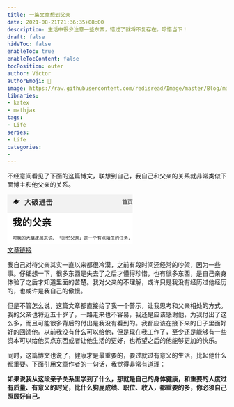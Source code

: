 ```yaml
---
title: 一篇文章想到父亲
date: 2021-08-21T21:36:35+08:00
description: 生活中很少注意一些东西，错过了就将不复存在。珍惜当下！
draft: false
hideToc: false
enableToc: true
enableTocContent: false
tocPosition: outer
author: Victor
authorEmoji: 👻
image: https://raw.githubusercontent.com/redisread/Image/master/Blog/man_adult_mustache_people_woman_father_avatar-128.png
libraries:
- katex
- mathjax
tags:
- Life
series:
- Life
categories:
-
---
```






不经意间看见了下面的这篇博文，联想到自己，我自己和父亲的关系就非常类似下面博主和他父亲的关系。



<div class="card" style="width: 18rem;" aligin=“center”>
  <img class="card-img-top" src="https://raw.githubusercontent.com/redisread/Image/master/Javaimage-20210821220237489.png" alt="Card image cap">
  <div class="card-body">
    <a href="https://jesor.me/2021/my-father/" class="btn btn-primary">文章链接</a>
  </div>
</div>



我自己对待父亲其实一直以来都很冷漠，之前有段时间还经常的吵架，因为一些事。仔细想一下，很多东西是失去了之后才懂得珍惜，也有很多东西，是自己亲身体验了之后才知道里面的苦楚。我对父亲的不理解，或许只是我没有经历过他经历的，也或许是我自己的傲慢。



但是不管怎么说，这篇文章都直接给了我一个警示，让我思考和父亲相处的方式。我的父亲也将近五十岁了，一路走来也不容易，我还是应该感谢他，为我付出了这么多，而且可能很多背后的付出是我没有看到的。我都应该在接下来的日子里面好好的回馈他。以前我没有什么可以给他，但是现在我工作了，至少还是能够有一些资本可以给他买点东西或者让他生活的更好，也希望之后的他能够更加的快乐。



同时，这篇博文也说了，健康才是最重要的，要过就过有意义的生活，比起他什么都重要。下面引用文章作者的一句话，我觉得非常有道理：

<div class="alert alert-warning" role="alert"><strong>如果说我从这段亲子关系里学到了什么，那就是自己的身体健康，和重要的人度过有质量、有意义的时光，比什么狗屁成绩、职位、收入，都重要的多，你必须自己照顾好自己。</strong></div>
